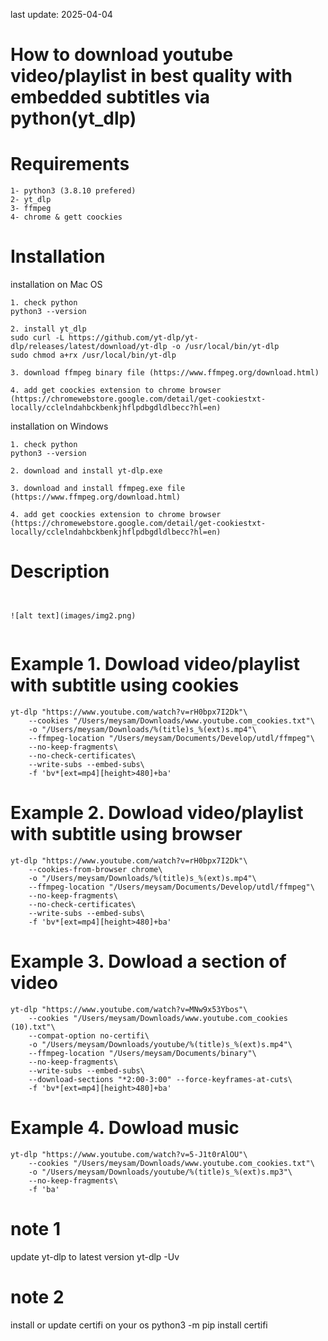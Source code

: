 last update: 2025-04-04

# How to download youtube video/playlist in best quality with embedded subtitles via python(yt_dlp)

# Requirements
```
1- python3 (3.8.10 prefered)
2- yt_dlp
3- ffmpeg
4- chrome & gett coockies
```

# Installation
installation on Mac OS
```
1. check python
python3 --version 

2. install yt_dlp
sudo curl -L https://github.com/yt-dlp/yt-dlp/releases/latest/download/yt-dlp -o /usr/local/bin/yt-dlp
sudo chmod a+rx /usr/local/bin/yt-dlp

3. download ffmpeg binary file (https://www.ffmpeg.org/download.html)

4. add get coockies extension to chrome browser (https://chromewebstore.google.com/detail/get-cookiestxt-locally/cclelndahbckbenkjhflpdbgdldlbecc?hl=en)

```

installation on Windows
```
1. check python
python3 --version 

2. download and install yt-dlp.exe

3. download and install ffmpeg.exe file (https://www.ffmpeg.org/download.html)

4. add get coockies extension to chrome browser (https://chromewebstore.google.com/detail/get-cookiestxt-locally/cclelndahbckbenkjhflpdbgdldlbecc?hl=en)

```
# Description
```


![alt text](images/img2.png)


```

# Example 1. Dowload video/playlist with subtitle using cookies
```
yt-dlp "https://www.youtube.com/watch?v=rH0bpx7I2Dk"\
    --cookies "/Users/meysam/Downloads/www.youtube.com_cookies.txt"\
    -o "/Users/meysam/Downloads/%(title)s_%(ext)s.mp4"\
    --ffmpeg-location "/Users/meysam/Documents/Develop/utdl/ffmpeg"\
    --no-keep-fragments\
    --no-check-certificates\
    --write-subs --embed-subs\
    -f 'bv*[ext=mp4][height>480]+ba' 
```

# Example 2. Dowload video/playlist with subtitle using browser
```
yt-dlp "https://www.youtube.com/watch?v=rH0bpx7I2Dk"\
    --cookies-from-browser chrome\
    -o "/Users/meysam/Downloads/%(title)s_%(ext)s.mp4"\
    --ffmpeg-location "/Users/meysam/Documents/Develop/utdl/ffmpeg"\
    --no-keep-fragments\
    --no-check-certificates\
    --write-subs --embed-subs\
    -f 'bv*[ext=mp4][height>480]+ba' 
```

# Example 3. Dowload a section of video
```
yt-dlp "https://www.youtube.com/watch?v=MNw9x53Ybos"\
    --cookies "/Users/meysam/Downloads/www.youtube.com_cookies (10).txt"\
    --compat-option no-certifi\  
    -o "/Users/meysam/Downloads/youtube/%(title)s_%(ext)s.mp4"\
    --ffmpeg-location "/Users/meysam/Documents/binary"\
    --no-keep-fragments\
    --write-subs --embed-subs\
    --download-sections "*2:00-3:00" --force-keyframes-at-cuts\
    -f 'bv*[ext=mp4][height>480]+ba'
```

# Example 4. Dowload music
```
yt-dlp "https://www.youtube.com/watch?v=5-J1t0rAlOU"\
    --cookies "/Users/meysam/Downloads/www.youtube.com_cookies.txt"\
    -o "/Users/meysam/Downloads/youtube/%(title)s_%(ext)s.mp3"\
    --no-keep-fragments\
    -f 'ba'
```


# note 1
update yt-dlp to latest version
yt-dlp -Uv

# note 2
install or update certifi on your os
python3 -m pip install certifi 